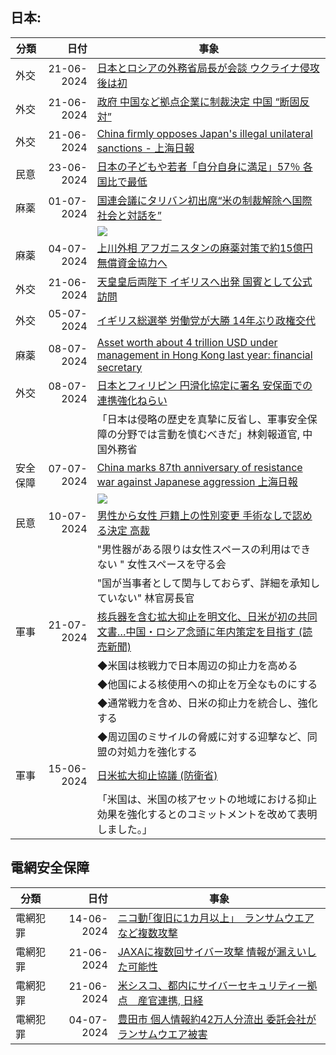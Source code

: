 
## 日本:

|分類| 日付 | 事象 |
| -- | --: | -- |
|外交| 21-06-2024 | [日本とロシアの外務省局長が会談 ウクライナ侵攻後は初](https://www3.nhk.or.jp/news/html/20240622/k10014488991000.html) |
|外交| 21-06-2024 | [政府 中国など拠点企業に制裁決定 中国 “断固反対”](https://www3.nhk.or.jp/news/html/20240621/k10014488651000.html) |
|外交| 21-06-2024 | [China firmly opposes Japan's illegal unilateral sanctions - 上海日報](https://www.shine.cn/news/nation/2406219435/) |
|民意|  23-06-2024 | [日本の子どもや若者「自分自身に満足」57％ 各国比で最低](https://www3.nhk.or.jp/news/html/20240623/k10014489391000.html) |
|麻薬| 01-07-2024 |[国連会議にタリバン初出席“米の制裁解除へ国際社会と対話を”](https://www3.nhk.or.jp/news/html/20240701/k10014498631000.html)|
|||![](https://www3.nhk.or.jp/news/html/20240701/K10014498631_2407011923_0701200224_01_02.jpg)|
|麻薬|  04-07-2024 |[上川外相 アフガニスタンの麻薬対策で約15億円無償資金協力へ](https://www3.nhk.or.jp/news/html/20240704/k10014501391000.html)|
| 外交 | 21-06-2024|[天皇皇后両陛下 イギリスへ出発 国賓として公式訪問](https://www3.nhk.or.jp/news/html/20240622/k10014488711000.html)|
| 外交 | 05-07-2024|[イギリス総選挙 労働党が大勝 14年ぶり政権交代](https://www3.nhk.or.jp/news/html/20240705/k10014501861000.html)|
| 麻薬 | 08-07-2024 | [Asset worth about 4 trillion USD under management in Hong Kong last year: financial secretary](https://www.shine.cn/news/nation/2407074419/) |
| 外交 | 08-07-2024 | [日本とフィリピン 円滑化協定に署名 安保面での連携強化ねらい](https://www3.nhk.or.jp/news/html/20240708/k10014505051000.html) |
|   |   | 「日本は侵略の歴史を真摯に反省し、軍事安全保障の分野では言動を慎むべきだ」林剣報道官, 中国外務省 |
| 安全保障 |  07-07-2024 | [China marks 87th anniversary of resistance war against Japanese aggression 上海日報](https://www.shine.cn/news/nation/2407078429/)|
|  |    | ![](https://obj.shine.cn/files/2024/07/07/1b88bfeb-7390-4b8e-97c0-1870b452db92_0.jpg)|
| 民意 | 10-07-2024 | [男性から女性 戸籍上の性別変更 手術なしで認める決定 高裁](https://www3.nhk.or.jp/news/html/20240710/k10014507081000.html) |
|||"男性器がある限りは女性スペースの利用はできない " 女性スペースを守る会|
|||"国が当事者として関与しておらず、詳細を承知していない" 林官房長官|
| 軍事 | 21-07-2024 | [核兵器を含む拡大抑止を明文化、日米が初の共同文書…中国・ロシア念頭に年内策定を目指す (読売新聞)](https://news.yahoo.co.jp/articles/a2e1087759d5c014a177761cb83bac0beadac895) |
|||◆米国は核戦力で日本周辺の抑止力を高める|
|||◆他国による核使用への抑止を万全なものにする|
|||◆通常戦力を含め、日米の抑止力を統合し、強化する|
|||◆周辺国のミサイルの脅威に対する迎撃など、同盟の対処力を強化する|
| 軍事 |15-06-2024|[日米拡大抑止協議 (防衛省)](https://www.mod.go.jp/j/approach/anpo/2024/0613a_usa-j.html)|
|||「米国は、米国の核アセットの地域における抑止効果を強化するとのコミットメントを改めて表明しました。」|


## 電網安全保障
|分類| 日付 | 事象 |
| -- | --: | -- |
|電網犯罪| 14-06-2024 |[ニコ動｢復旧に1カ月以上｣　ランサムウエアなど複数攻撃](https://www.nikkei.com/article/DGXZQOUC146RH0U4A610C2000000/) |
|電網犯罪| 21-06-2024 |[JAXAに複数回サイバー攻撃 情報が漏えいした可能性](https://www3.nhk.or.jp/news/html/20240621/k10014487721000.html)|
|電網犯罪| 21-06-2024 | [米シスコ、都内にサイバーセキュリティー拠点　産官連携, 日経](https://www.nikkei.com/article/DGXZQODK210H40R20C24A6000000/) |
|電網犯罪|  04-07-2024|[豊田市 個人情報約42万人分流出 委託会社がランサムウエア被害](https://www3.nhk.or.jp/news/html/20240704/k10014501611000.html)|
